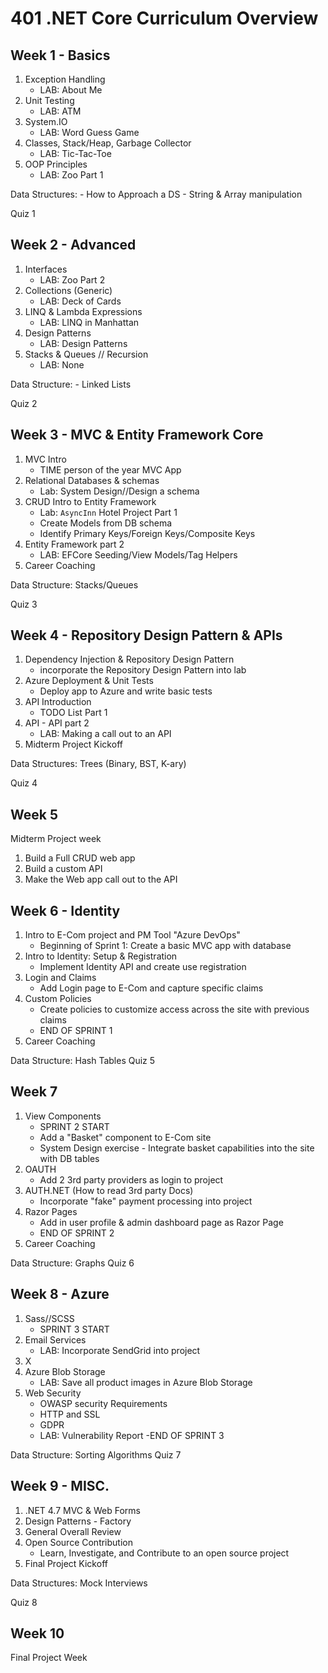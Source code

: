 # 401 .NET Core Curriculum Overview

## Week 1 - Basics
1. Exception Handling
   - LAB: About Me
2. Unit Testing
   - LAB: ATM
3. System.IO
   - LAB: Word Guess Game
4. Classes, Stack/Heap, Garbage Collector
   - LAB: Tic-Tac-Toe
5. OOP Principles
   - LAB: Zoo Part 1

Data Structures: 
	- How to Approach a DS
	- String & Array manipulation

Quiz 1

## Week 2 - Advanced

1. Interfaces
   - LAB: Zoo Part 2
2. Collections (Generic)
   - LAB: Deck of Cards
3. LINQ & Lambda Expressions
   - LAB: LINQ in Manhattan
4. Design Patterns
   - LAB: Design Patterns
5. Stacks & Queues // Recursion
   - LAB: None

Data Structure: 
	- Linked Lists

Quiz 2

## Week 3 - MVC & Entity Framework Core
1. MVC Intro
   - TIME person of the year MVC App
2. Relational Databases & schemas
   - Lab: System Design//Design a schema
3. CRUD Intro to Entity Framework
   - Lab: `AsyncInn` Hotel Project Part 1
	- Create Models from DB schema
	- Identify Primary Keys/Foreign Keys/Composite Keys
4. Entity Framework part 2
   - LAB: EFCore Seeding/View Models/Tag Helpers
5. Career Coaching

Data Structure: Stacks/Queues

Quiz 3

## Week 4 - Repository Design Pattern & APIs
1. Dependency Injection & Repository Design Pattern
   - incorporate the Repository Design Pattern into lab
2. Azure Deployment & Unit Tests
	- Deploy app to Azure and write basic tests
2. API Introduction
   - TODO List Part 1
3. API - API part 2
   - LAB: Making a call out to an API
5. Midterm Project Kickoff

Data Structures: Trees (Binary, BST, K-ary)

Quiz 4

## Week 5
Midterm Project week
1. Build a Full CRUD web app
2. Build a custom API
3. Make the Web app call out to the API


## Week 6 - Identity
1. Intro to E-Com project and PM Tool "Azure DevOps"
	- Beginning of Sprint 1: Create a basic MVC app with database
2. Intro to Identity: Setup & Registration
	- Implement Identity API and create use registration
3. Login and Claims
	- Add Login page to E-Com and capture specific claims
4. Custom Policies
	- Create policies to customize access across the site with previous claims
	- END OF SPRINT 1
5. Career Coaching

Data Structure: Hash Tables
Quiz 5

## Week 7  
1. View Components
	- SPRINT 2 START
	- Add a "Basket" component to E-Com site
	- System Design exercise - Integrate basket capabilities into the site with DB tables
2. OAUTH
	- Add 2 3rd party providers as login to project
3. AUTH.NET (How to read 3rd party Docs)
	- Incorporate "fake" payment processing into project
4. Razor Pages 
	- Add in user profile & admin dashboard page as Razor Page
	- END OF SPRINT 2
5. Career Coaching

Data Structure: Graphs 
Quiz 6

## Week 8 - Azure
1. Sass//SCSS
	- SPRINT 3 START
2. Email Services
	- LAB: Incorporate SendGrid into project 
3. X
4. Azure Blob Storage
	- LAB: Save all product images in Azure Blob Storage
5. Web Security
	- OWASP security Requirements
	- HTTP and SSL 
	- GDPR
	- LAB: Vulnerability Report
	-END OF SPRINT 3

Data Structure: Sorting Algorithms
Quiz 7

## Week 9 - MISC.
1. .NET 4.7 MVC & Web Forms
2. Design Patterns - Factory
3. General Overall Review
4. Open Source Contribution 
	- Learn, Investigate, and Contribute to an open source project
5. Final Project Kickoff

Data Structures: Mock Interviews

Quiz 8

## Week 10
Final Project Week